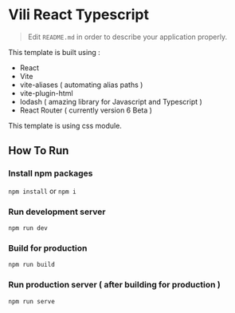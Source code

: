 # Vili React Typescript

> Edit `README.md` in order to describe your application properly.

This template is built using :
- React
- Vite
- vite-aliases ( automating alias paths )
- vite-plugin-html
- lodash ( amazing library for Javascript and Typescript )
- React Router ( currently version 6 Beta )

This template is using css module.

## How To Run
### Install npm packages
`npm install` or `npm i`
### Run development server
`npm run dev`
### Build for production
`npm run build`
### Run production server ( after building for production )
`npm run serve`